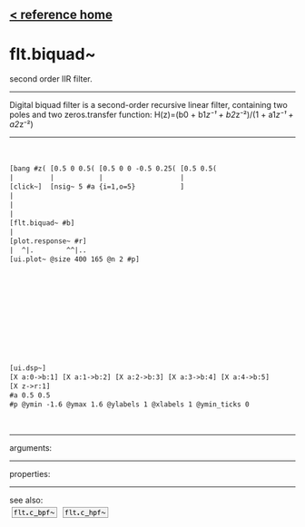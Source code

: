 [< reference home](ceammc_lib.html)
---

# flt.biquad~


second order IIR filter.

---

Digital biquad filter is a second-order recursive linear filter, containing two
            poles and two zeros.transfer function: H(z)=(b0 + b1*z⁻¹ + b2*z⁻²)/(1 + a1*z⁻¹ + a2*z⁻²)<br>


---


```


[bang #z( [0.5 0 0.5( [0.5 0 0 -0.5 0.25( [0.5 0.5(
|         |           |                   |
[click~]  [nsig~ 5 #a {i=1,o=5}           ]
|
|
|
[flt.biquad~ #b]
|
[plot.response~ #r]
|  ^|.        ^^|..
[ui.plot~ @size 400 165 @n 2 #p]











[ui.dsp~]
[X a:0->b:1] [X a:1->b:2] [X a:2->b:3] [X a:3->b:4] [X a:4->b:5]
[X z->r:1]
#a 0.5 0.5
#p @ymin -1.6 @ymax 1.6 @ylabels 1 @xlabels 1 @ymin_ticks 0

            
```

---
arguments:


---
properties:


---
see also:<br>
[![flt.c_bpf~](img/object_flt.c_bpf~.png)](flt.c_bpf~.html)
[![flt.c_hpf~](img/object_flt.c_hpf~.png)](flt.c_hpf~.html)
